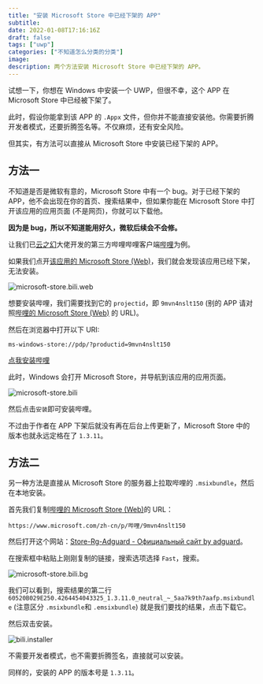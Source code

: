 ```yaml
---
title: "安装 Microsoft Store 中已经下架的 APP"
subtitle:
date: 2022-01-08T17:16:16Z
draft: false
tags: ["uwp"]
categories: ["不知道怎么分类的分类"]
image:
description: 两个方法安装 Microsoft Store 中已经下架的 APP。
---
```


<!--
![](https://mogeko.github.io/blog-images/r/088/)
{{< spoiler >}}{{< /spoiler >}}
&emsp;&emsp;
 -->

试想一下，你想在 Windows 中安装一个 UWP，但很不幸，这个 APP 在 Microsoft Store 中已经被下架了。

此时，假设你能拿到该 APP 的 `.Appx` 文件，但你并不能直接安装他。你需要折腾开发者模式，还要折腾签名等。不仅麻烦，还有安全风险。

但其实，有方法可以直接从 Microsoft Store 中安装已经下架的 APP。

## 方法一

不知道是否是微软有意的，Microsoft Store 中有一个 bug。对于已经下架的 APP，他不会出现在你的首页、搜索结果中，但如果你能在 Microsoft Store 中打开该应用的应用页面 (不是网页)，你就可以下载他。

**因为是 bug，所以不知道能用好久，微软后续会不会修。**

让我们已[云之幻](https://github.com/Richasy)大佬开发的第三方哔哩哔哩客户端[哔哩](https://github.com/Richasy/Bili.Uwp)为例。

如果我们点开[该应用的 Microsoft Store (Web)](https://www.microsoft.com/zh-cn/p/%E5%93%94%E5%93%A9/9mvn4nslt150)，我们就会发现该应用已经下架，无法安装。

![microsoft-store.bili.web](https://mogeko.github.io/blog-images/r/088/microsoft-store.bili.web.png)

想要安装哔哩，我们需要找到它的 `projectid`，即 `9mvn4nslt150` (别的 APP 请对照[哔哩的 Microsoft Store (Web)](https://www.microsoft.com/zh-cn/p/%E5%93%94%E5%93%A9/9mvn4nslt150) 的 URL)。

然后在浏览器中打开以下 URI:

```plaintext
ms-windows-store://pdp/?productid=9mvn4nslt150
```

[点我安装哔哩](ms-windows-store://pdp/?productid=9mvn4nslt150)

此时，Windows 会打开 Microsoft Store，并导航到该应用的应用页面。

![microsoft-store.bili](https://mogeko.github.io/blog-images/r/088/microsoft-store.bili.png)

然后点击`安装`即可安装哔哩。

不过由于作者在 APP 下架后就没有再在后台上传更新了，Microsoft Store 中的版本也就永远定格在了 `1.3.11`。

## 方法二

另一种方法是直接从 Microsoft Store 的服务器上拉取哔哩的 `.msixbundle`，然后在本地安装。

首先我们复制[哔哩的 Microsoft Store (Web)](https://www.microsoft.com/zh-cn/p/%E5%93%94%E5%93%A9/9mvn4nslt150)的 URL：

```plaintext
https://www.microsoft.com/zh-cn/p/哔哩/9mvn4nslt150
```

然后打开这个网站：[Store-Rg-Adguard - Официальный сайт by adguard](https://store.rg-adguard.net)。

在搜索框中粘贴上刚刚复制的链接，搜索选项选择 `Fast`，搜索。

![microsoft-store.bili.bg](https://mogeko.github.io/blog-images/r/088/microsoft-store.bili.bg.png)

我们可以看到，搜索结果的第二行 `60520B029E250.4264454043325_1.3.11.0_neutral_~_5aa7k9th7aafp.msixbundle` (注意区分 `.msixbundle`和 `.emsixbundle`) 就是我们要找的结果，点击下载它。

然后双击安装。

![bili.installer](https://mogeko.github.io/blog-images/r/088/bili.installer.png)

不需要开发者模式，也不需要折腾签名，直接就可以安装。

同样的，安装的 APP 的版本号是 `1.3.11`。

